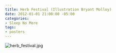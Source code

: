 ```yaml
---
title: Herb Festival (Illustration Bryant Molloy)
date: 2012-01-01 21:00:00 -05:00
categories:
- Sleep No More
tags:
- posters
---
```


![herb_festival.jpg](/uploads/herb_festival.jpg)